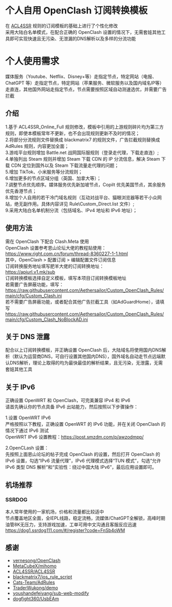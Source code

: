 # 个人自用 OpenClash 订阅转换模板
在 [ACL4SSR](https://github.com/ACL4SSR/ACL4SSR) 规则的订阅模板的基础上进行了个性化修改  
采用大陆白名单模式，在配合正确的 OpenClash 设置的情况下，无需套娃其他工具即可实现快速且无污染、无泄漏的DNS解析以及多样的分流功能  

# 个人使用需求  
媒体服务（Youtube、Netflix、Disney+等）走指定节点，特定网站（电报、ChatGPT 等）走指定节点，特定网站（苹果服务、微软服务以及国内域名IP等）走直连，其他国外网站走指定节点，节点需要按照区域自动测速选优，并需要广告拦截  

## 介绍  
1.基于 ACL4SSR_Online_Full 规则修改，模板中引用的上游规则碎片均为第三方规则，即使本模板常年不更新，也不会出现规则更新不及时的情况；  
2.将部分分流规则文件替换成 blackmatrix7 的规则文件，广告拦截规则替换成 AdRules 规则，内容更加全面；  
3.游戏平台规则增加 Battle.net 战网国际服规则（登录走代理，下载走直连）;  
4.单独列出 Steam 规则并增加 Steam 下载 CDN 的 IP 分流信息，解决 Steam 下载 CDN 定位到国外以及 Steam 下载流量走代理的问题；     
5.增加 TikTok、小米服务等分流规则；  
6.增加更多的节点区域分组（英国、加拿大等）；  
7.调整节点优先顺序。媒体服务优先新加坡节点，Copilt 优先美国节点，其余服务优先香港节点；  
8.增加个人自用的若干冷门域名规则（互动对战平台、猫眼浏览器等若干小众网站，绝无副作用。具体内容详见 Rule\Custom_Direct.list 文件）;  
9.采用大陆白名单机制分流（包括域名、IPv4 地址和 IPv6 地址）；   

## 使用方法  
需在 OpenClash 下配合 Clash.Meta 使用  
OpenClash 设置参考恩山论坛大佬的教程贴使用：https://www.right.com.cn/forum/thread-8360227-1-1.html  
其中，OpenClash > 配置订阅 > 编辑配置文件订阅信息  
订阅转换服务地址填写肥羊大佬的订阅转换地址：  
https://apiurl.v1.mk/sub  
订阅转换模板选择自定义模板，填写本项目订阅转换模板地址  
若需要广告屏蔽功能，填写：    
https://raw.githubusercontent.com/Aethersailor/Custom_OpenClash_Rules/main/cfg/Custom_Clash.ini  
若不需要广告屏蔽功能，或者配合其他广告拦截工具（如AdGuardHome），请填写  
https://raw.githubusercontent.com/Aethersailor/Custom_OpenClash_Rules/main/cfg/Custom_Clash_NoBlockAD.ini  

## 关于 DNS 泄露  
配合以上订阅转换模板，并正确设置 OpenClash 后，大陆域名将使用国内DNS解析（默认为运营商DNS，可自行设置其他国内DNS），国外域名自动走节点远端默认DNS解析，理论上取得的均为最快最佳的解析结果，且无污染，无泄露，无需套娃其他工具    

## 关于 IPv6  
正确设置 OpenWRT 和 OpenClash，可完美兼容 IPv4 和 IPv6  
请首先确认你的节点具备 IPv6 出站能力，然后按照以下步骤操作：  

1.设置 OpenWRT IPv6  
严格按照以下教程，正确设置 OpenWRT 的 IPv6 功能，并在关闭 OpenClash 的情况下通过 IPv6 测试  
OpenWRT IPv6 设置教程：https://post.smzdm.com/p/awzodmpp/  

2.OpenCLash 设置：  
先按照上面恩山论坛的帖子完成 OpenClash 的设置，然后打开 OpenClash 的 IPv6 设置，勾选“IPv6 流量代理”，IPv6 代理模式选择“TUN 模式”，勾选“允许 IPv6 类型 DNS 解析”和“实验性：绕过中国大陆 IPv6”，最后应用设置即可。

## 机场推荐 
### SSRDOG  
本人常年使用的一家机场，价格和流量都比较适中  
节点覆盖地区全面，全IEPL线路，稳定流畅，流媒体/ChatGPT全解锁，高峰时期油管8K无压力，支持游戏加速，工单可用中文沟通且客服反应迅速  
https://dog1.ssrdog111.com/#/register?code=FnSb4oWM  

## 感谢  
- [vernesong/OpenClash](https://github.com/vernesong/OpenClash)
- [MetaCubeX/mihomo](https://github.com/MetaCubeX/mihomo)
- [ACL4SSR/ACL4SSR](https://github.com/ACL4SSR/ACL4SSR)
- [blackmatrix7/ios_rule_script](https://github.com/blackmatrix7/ios_rule_script)
- [Cats-Team/AdRules](https://github.com/Cats-Team/AdRules)
- [TraderWukong/demo](https://github.com/TraderWukong/demo)
- [youshandefeiyang/sub-web-modify](https://github.com/youshandefeiyang/sub-web-modify)
- [dogfight360/UsbEAm](https://github.com/dogfight360/UsbEAm)
